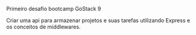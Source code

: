 Primeiro desafio bootcamp GoStack 9

Criar uma api para armazenar projetos e suas tarefas utilizando Express e os conceitos de middlewares.



